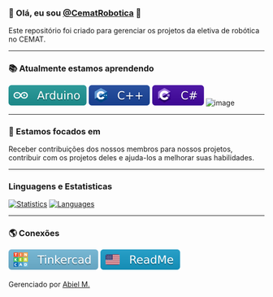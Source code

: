 ### 👋 Olá, eu sou [@CematRobotica](https://www.github.com/CematRobotica) 🤖
Este repositório foi criado para gerenciar os projetos da eletiva de robótica no CEMAT.

-----

### 📚 Atualmente estamos aprendendo
![Arduino](https://raw.githubusercontent.com/CematRobotica/CematRobotica/main/assets/badges/arduino.svg)
![C++](https://raw.githubusercontent.com/CematRobotica/CematRobotica/main/assets/badges/c%2B%2B.svg)
![C#](https://raw.githubusercontent.com/CematRobotica/CematRobotica/main/assets/badges/c%23.svg)
![image](https://img.shields.io/badge/C%23-239120.svg?style=flat&logo=c-sharp&logoColor=white)

-----

### 🏹 Estamos focados em
Receber contribuições dos nossos membros para nossos projetos, contribuir
com os projetos deles e ajuda-los a melhorar suas habilidades.

-----

### Linguagens e Estatisticas
[![Statistics](https://github-readme-stats.vercel.app/api?username=CematRobotica&theme=tokyonight)](https://github.com/CematRobotica/)
[![Languages](https://github-readme-stats.vercel.app/api/top-langs/?username=CematRobotica&hide=html&layout=compact&theme=tokyonight)](https://github.com/CematRobotica/)

-----

### 🌎 Conexões
[![Profile on Tinkercad](https://raw.githubusercontent.com/CematRobotica/CematRobotica/main/assets/badges/tinkercad.svg)](https://www.tinkercad.com/users/0V9Q0fhb8qC-cematrobotica)
[![README.md in English](https://raw.githubusercontent.com/CematRobotica/CematRobotica/main/assets/badges/readme.svg)](https://github.com/CematRobotica/CematRobotica/blob/main/README-EN_US.md)
<br>
<br>
Gerenciado por [Abiel M.](https://www.github.com/paodelonga)